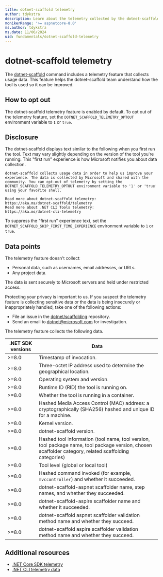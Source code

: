 ```yaml
---
title: dotnet-scaffold telemetry
author: tdykstra
description: Learn about the telemetry collected by the dotnet-scaffold CLI tool.
monikerRange: '>= aspnetcore-8.0'
ms.author: tdykstra
ms.date: 11/06/2024
uid: fundamentals/dotnet-scaffold-telemetry
---
```

# dotnet-scaffold telemetry

The [dotnet-scaffold](xref:tools/dotnet-scaffold) command includes a telemetry feature that collects usage data. This feature helps the dotnet-scaffold team understand how the tool is used so it can be improved.

## How to opt out

The dotnet-scaffold telemetry feature is enabled by default. To opt out of the telemetry feature, set the `DOTNET_SCAFFOLD_TELEMETRY_OPTOUT` environment variable to `1` or `true`.

## Disclosure

The dotnet-scaffold displays text similar to the following when you first run the tool. Text may vary slightly depending on the version of the tool you're running. This "first run" experience is how Microsoft notifies you about data collection.

```console
dotnet-scaffold collects usage data in order to help us improve your experience. The data is collected by Microsoft and shared with the community. You can opt-out of telemetry by setting the DOTNET_SCAFFOLD_TELEMETRY_OPTOUT environment variable to '1' or 'true' using your favorite shell.

Read more about dotnet-scaffold telemetry:
https://aka.ms/dotnet-scaffold/telemetry
Read more about .NET CLI Tools telemetry:
https://aka.ms/dotnet-cli-telemetry
```

To suppress the "first run" experience text, set the `DOTNET_SCAFFOLD_SKIP_FIRST_TIME_EXPERIENCE` environment variable to `1` or `true`.

## Data points

The telemetry feature doesn't collect:

* Personal data, such as usernames, email addresses, or URLs.
* Any project data.

The data is sent securely to Microsoft servers and held under restricted access.

Protecting your privacy is important to us. If you suspect the telemetry feature is collecting sensitive data or the data is being insecurely or inappropriately handled, take one of the following actions:

* File an issue in the [dotnet/scaffolding](https://github.com/dotnet/scaffolding/issues) repository.
* Send an email to [dotnet@microsoft.com](mailto:dotnet@microsoft.com) for investigation.

The telemetry feature collects the following data.

| .NET SDK versions | Data |
|--------------|------|
| >=8.0        | Timestamp of invocation. |
| >=8.0        | Three-octet IP address used to determine the geographical location. |
| >=8.0        | Operating system and version. |
| >=8.0        | Runtime ID (RID) the tool is running on. |
| >=8.0        | Whether the tool is running in a container. |
| >=8.0        | Hashed Media Access Control (MAC) address: a cryptographically (SHA256) hashed and unique ID for a machine. |
| >=8.0        | Kernel version. |
| >=8.0        | dotnet-scaffold version. |
| >=8.0        | Hashed tool information (tool name, tool version, tool package name, tool package version, chosen scaffolder category, related scaffolding categories) |
| >=8.0        | Tool level (global or local tool) |
| >=8.0        | Hashed command invoked (for example, `mvccontroller`) and whether it succeeded. |
| >=8.0        | dotnet-scaffold-aspnet scaffolder name, step names, and whether they succeeded. |
| >=8.0        | dotnet-scaffold-aspire scaffolder name and whether it succeeded. |
| >=8.0        | dotnet-scaffold aspnet scaffolder validation method name and whether they succeed. |
| >=8.0        | dotnet-scaffold aspire scaffolder validation method name and whether they succeed. |

## Additional resources

* [.NET Core SDK telemetry](/dotnet/core/tools/telemetry)
* [.NET CLI telemetry data](https://dotnet.microsoft.com/platform/telemetry)
